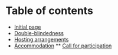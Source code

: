 # Table of contents

* [Initial page](README.md)
* [Double-blindedness](double-blindedness.md)
* [Hosting arrangements](hosting.md)
* [Accommodation](accommodation.md)
** [Call for participation](cfp2010.md)
